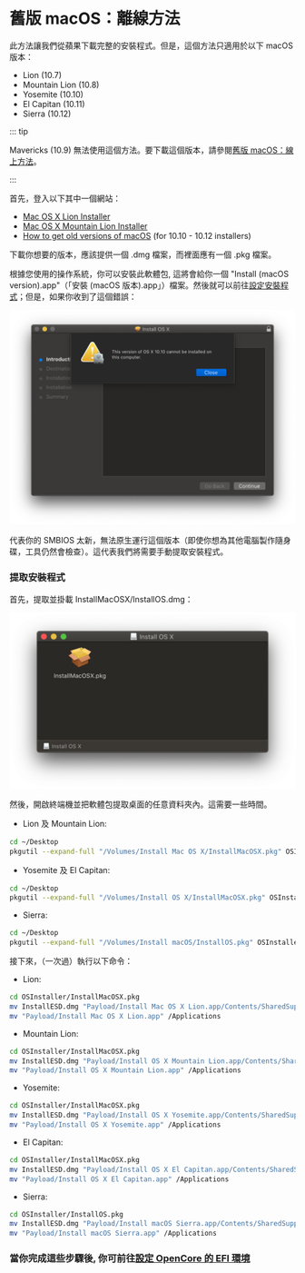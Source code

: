 # 舊版 macOS：離線方法

此方法讓我們從蘋果下載完整的安裝程式。但是，這個方法只適用於以下 macOS 版本：

* Lion (10.7)
* Mountain Lion (10.8)
* Yosemite (10.10)
* El Capitan (10.11)
* Sierra (10.12)

::: tip

Mavericks (10.9) 無法使用這個方法。要下載這個版本，請參閱[舊版 macOS：線上方法](./mac-install-recovery.md)。

:::

首先，登入以下其中一個網站：

* [Mac OS X Lion Installer](https://support.apple.com/kb/DL2077)
* [Mac OS X Mountain Lion Installer](https://support.apple.com/kb/DL2076)
* [How to get old versions of macOS](https://support.apple.com/en-us/HT211683) (for 10.10 - 10.12 installers)

下載你想要的版本，應該提供一個 .dmg 檔案，而裡面應有一個 .pkg 檔案。

根據您使用的操作系統，你可以安裝此軟體包, 這將會給你一個 "Install (macOS version).app"（「安裝 (macOS 版本).app」）檔案。然後就可以前往[設定安裝程式](mac-install.html#設定安裝程式)；但是，如果你收到了這個錯誤：

![](../images/installer-guide/legacy-mac-install-md/unsupported.png)

代表你的 SMBIOS 太新，無法原生運行這個版本（即使你想為其他電腦製作隨身碟，工具仍然會檢查）。這代表我們將需要手動提取安裝程式。

### 提取安裝程式

首先，提取並掛載 InstallMacOSX/InstallOS.dmg：

![](../images/installer-guide/legacy-mac-install-md/mount.png)

然後，開啟終端機並把軟體包提取桌面的任意資料夾內。這需要一些時間。

* Lion 及 Mountain Lion:

```sh
cd ~/Desktop
pkgutil --expand-full "/Volumes/Install Mac OS X/InstallMacOSX.pkg" OSInstaller
```

* Yosemite 及 El Capitan:

```sh
cd ~/Desktop
pkgutil --expand-full "/Volumes/Install OS X/InstallMacOSX.pkg" OSInstaller
```

* Sierra:

```sh
cd ~/Desktop
pkgutil --expand-full "/Volumes/Install macOS/InstallOS.pkg" OSInstaller
```

接下來，（一次過）執行以下命令：

* Lion:

```sh
cd OSInstaller/InstallMacOSX.pkg
mv InstallESD.dmg "Payload/Install Mac OS X Lion.app/Contents/SharedSupport/"
mv "Payload/Install Mac OS X Lion.app" /Applications
```

* Mountain Lion:

```sh
cd OSInstaller/InstallMacOSX.pkg
mv InstallESD.dmg "Payload/Install OS X Mountain Lion.app/Contents/SharedSupport/"
mv "Payload/Install OS X Mountain Lion.app" /Applications
```

* Yosemite:

```sh
cd OSInstaller/InstallMacOSX.pkg
mv InstallESD.dmg "Payload/Install OS X Yosemite.app/Contents/SharedSupport/"
mv "Payload/Install OS X Yosemite.app" /Applications
```

* El Capitan:

```sh
cd OSInstaller/InstallMacOSX.pkg
mv InstallESD.dmg "Payload/Install OS X El Capitan.app/Contents/SharedSupport/"
mv "Payload/Install OS X El Capitan.app" /Applications
```

* Sierra:

```sh
cd OSInstaller/InstallOS.pkg
mv InstallESD.dmg "Payload/Install macOS Sierra.app/Contents/SharedSupport/"
mv "Payload/Install macOS Sierra.app" /Applications
```

### 當你完成這些步驟後, 你可前往[設定 OpenCore 的 EFI 環境](./mac-install.md#設定-opencore-的-efi-環境)
